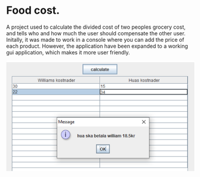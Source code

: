 # Food cost.
A project used to calculate the divided cost of two peoples grocery cost, and tells who and how much the user should compensate the other user. Initally, it was made to work in a console where you can add the price of each product. 
However, the application have been expanded to a working gui application, which makes it more user friendly.


![alttext](https://github.com/WilliamVoong/Matkostnader/blob/master/Capture.PNG)




